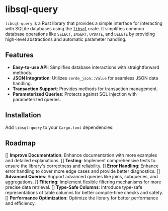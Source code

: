 # libsql-query

`libsql-query` is a Rust library that provides a simple interface for interacting with SQLite databases using the [`libsql`](https://crates.io/crates/libsql) crate. It simplifies common database operations like `SELECT`, `INSERT`, `UPDATE`, and `DELETE` by providing high-level abstractions and automatic parameter handling.

## Features

- **Easy-to-use API**: Simplifies database interactions with straightforward methods.
- **JSON Integration**: Utilizes `serde_json::Value` for seamless JSON data handling.
- **Transaction Support**: Provides methods for transaction management.
- **Parameterized Queries**: Protects against SQL injection with parameterized queries.

## Installation

Add `libsql-query` to your `Cargo.toml` dependencies:

## Roadmap

[] **Improve Documentation**: Enhance documentation with more examples and detailed explanations.
[] **Testing**: Implement comprehensive tests to ensure the library's correctness and reliability.
[] **Error Handling**: Enhance error handling to cover more edge cases and provide better diagnostics.
[] **Advanced Queries**: Support advanced queries like joins, subqueries, and aggregations.
[] **Filtering**: Implement flexible filtering mechanisms for more precise data retrieval.
[] **Type-Safe Columns**: Introduce type-safe representations of table columns for better compile-time checks and safety.
[] **Performance Optimization**: Optimize the library for better performance and efficiency.

